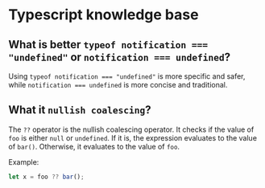 # Typescript knowledge base

## What is better `typeof notification === "undefined"` or `notification === undefined`?

Using `typeof notification === "undefined"` is more specific and safer, while `notification === undefined` is more concise and traditional.

## What it `nullish coalescing`?

The `??` operator is the nullish coalescing operator. It checks if the value of `foo` is either `null` or `undefined`. If it is, the expression evaluates to the value of `bar()`. Otherwise, it evaluates to the value of `foo`.

Example:

```typescript
let x = foo ?? bar();
```